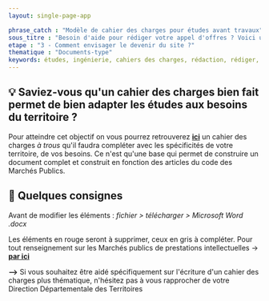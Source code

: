 ```yaml
---
layout: single-page-app

phrase_catch : "Modèle de cahier des charges pour études avant travaux"
sous_titre : "Besoin d'aide pour rédiger votre appel d'offres ? Voici une version à compléter!"
etape : "3 - Comment envisager le devenir du site ?"
thematique : "Documents-type"
keywords: études, ingénierie, cahiers des charges, rédaction, rédiger, exemple, modèle, cahier des charges, appel d'offres, marché
---
```


## 💡 Saviez-vous qu'un cahier des charges bien fait permet de bien adapter les études aux besoins du territoire ?

Pour atteindre cet objectif on vous pourrez retrouverez **[ici](https://drive.google.com/file/d/1VYAN3NGxpL5xP9es6uoM4UOUUJvwmNit/view?usp=sharing)** un cahier des charges *à trous* qu'il faudra compléter avec les spécificités de votre territoire, de vos besoins.
Ce n'est qu'une base qui permet de construire un document complet et construit en fonction des articles du code des Marchés Publics.

## 🚀 Quelques consignes

Avant de modifier les éléments : *fichier > télécharger > Microsoft Word .docx*

Les éléments en rouge seront à supprimer, ceux en gris à compléter.
Pour tout renseignement sur les Marchés publics de prestations intellectuelles → **[par ici](http://www.marche-public.fr/Marches-publics/Textes/CCAG/CCAG-PI/CCAG-PI.htm)**

**-->** Si vous souhaitez être aidé spécifiquement sur l'écriture d'un cahier des charges plus thématique, n'hésitez pas à vous rapprocher de votre Direction Départementale des Territoires
